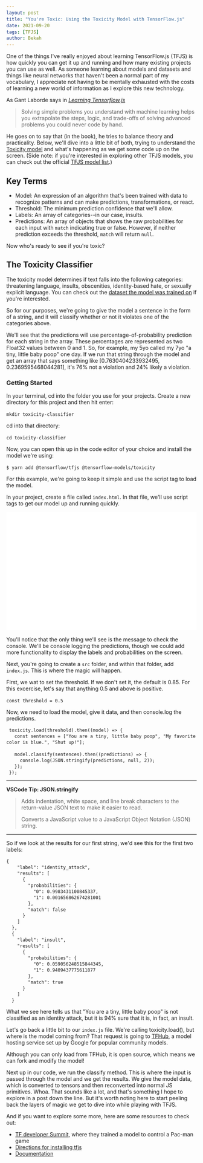 ```yaml
---
layout: post
title: "You're Toxic: Using the Toxicity Model with TensorFlow.js"
date: 2021-09-20
tags: [TFJS]
author: Bekah
---
```


One of the things I've really enjoyed about learning TensorFlow.js (TFJS) is how quickly you can get it up and running and how many existing projects you can use as well. As someone learning about models and datasets and things like neural networks that haven't been a normal part of my vocabulary, I appreciate not having to be mentally exhausted with the costs of learning a new world of information as I explore this new technology.

As Gant Laborde says in [_Learning Tensorflow.js_](https://www.oreilly.com/library/view/learning-tensorflowjs/9781492090786/)

> Solving simple problems you understand with machine learning helps you extrapolate the steps, logic, and trade-offs of solving advanced problems you could never code by hand.

He goes on to say that (in the book), he tries to balance theory and practicality. Below, we'll dive into a little bit of both, trying to understand the [Toxicity model](https://github.com/tensorflow/tfjs-models/tree/master/toxicity) and what's happening as we get some code up on the screen. (Side note: if you're interested in exploring other TFJS models, you can check out the official [TFJS model list](https://github.com/tensorflow/tfjs-models/).)

## Key Terms

- Model: An expression of an algorithm that's been trained with data to recognize patterns and can make predictions, transformations, or react.
- Threshold: The minimum prediction confidence that we'll allow.
- Labels: An array of categories--in our case, insults.
- Predictions: An array of objects that shows the raw probabilities for each input with `match` indicating true or false. However, if neither prediction exceeds the threshold, `match` will return `null`.

Now who's ready to see if you're toxic?

## The Toxicity Classifier

The toxicity model determines if text falls into the following categories:
threatening language, insults, obscenities, identity-based hate, or sexually explicit language. You can check out the [dataset the model was trained on](https://figshare.com/articles/data_json/7376747) if you're interested.

So for our purposes, we're going to give the model a sentence in the form of a string, and it will classify whether or not it violates one of the categories above.

We'll see that the predictions will use percentage-of-probability prediction for each string in the array. These percentages are represented as two Float32 values between 0 and 1. So, for example, my 5yo called my 7yo "a tiny, little baby poop" one day. If we run that string through the model and get an array that says something like [0.7630404233932495, 0.2369595468044281], it's 76% not a violation and 24% likely a violation.

### Getting Started

In your terminal, cd into the folder you use for your projects. Create a new directory for this project and then hit enter:

`mkdir toxicity-classifier`

cd into that directory:

`cd toxicity-classifier`

Now, you can open this up in the code editor of your choice and install the model we're using:

`$ yarn add @tensorflow/tfjs @tensorflow-models/toxicity`

For this example, we're going to keep it simple and use the script tag to load the model.

In your project, create a file called `index.html`. In that file, we'll use script tags to get our model up and running quickly.

![toxicity model html code](../assets/toxicityhtml.svg)

You'll notice that the only thing we'll see is the message to check the console. We'll be console logging the predictions, though we could add more functionality to display the labels and probabilities on the screen.

Next, you're going to create a `src` folder, and within that folder, add `index.js`. This is where the magic will happen.

First, we wat to set the threshold. If we don't set it, the default is 0.85. For this excercise, let's say that anything 0.5 and above is positive.

`const threshold = 0.5`

Now, we need to load the model, give it data, and then console.log the predictions.

```
 toxicity.load(threshold).then((model) => {
   const sentences = ["You are a tiny, little baby poop", "My favorite color is blue.", "Shut up!"];

   model.classify(sentences).then((predictions) => {
     console.log(JSON.stringify(predictions, null, 2));
   });
 });
```

---

**VSCode Tip: JSON.stringify**

> Adds indentation, white space, and line break characters to the return-value JSON text to make it easier to read.
>
> Converts a JavaScript value to a JavaScript Object Notation (JSON) string.

---

So if we look at the results for our first string, we'd see this for the first two labels:

```
{
    "label": "identity_attack",
    "results": [
      {
        "probabilities": {
          "0": 0.9983431100845337,
          "1": 0.001656862674281001
        },
        "match": false
      }
    ]
  },
  {
    "label": "insult",
    "results": [
      {
        "probabilities": {
          "0": 0.059056248515844345,
          "1": 0.9409437775611877
        },
        "match": true
      }
    ]
  }
```

What we see here tells us that "You are a tiny, little baby poop" is not classified as an identity attack, but it is 94% sure that it is, in fact, an insult.

Let's go back a little bit to our `index.js` file. We're calling toxicity.load(), but where is the model coming from? That request is going to [TFHub](https://tfhub.dev/), a model hosting service set up by Google for popular community models.

Although you can only load from TFHub, it is open source, which means we can fork and modify the model!

Next up in our code, we run the classify method. This is where the input is passed through the model and we get the results. We give the model data, which is converted to tensors and then reconverted into normal JS primitives. Whoa. That sounds like a lot, and that's something I hope to explore in a post down the line. But it's worth noting here to start peeling back the layers of magic we get to dive into while playing with TFJS.

And if you want to explore some more, here are some resources to check out:

- [TF developer Summit](youtu.be/YB-kfeNIPCE), where they trained a model to control a Pac-man game
- [Directions for installing tfjs](https://www.tensorflow.org/js/tutorials/setup)
- [Documentation](https://github.com/tensorflow/tfjs/tree/master/tfjs)
